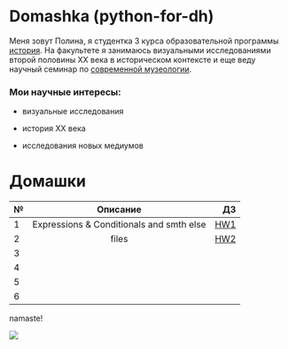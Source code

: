 # Domashka (python-for-dh)

Меня зовут Полина, я студентка 3 курса образовательной программы [история](https://www.hse.ru/ba/hist/). На факультете я занимаюсь визуальными исследованиями второй половины XX века в историческом контексте и еще веду научный семинар по [современной музеологии](https://hist.hse.ru/museum/). 

### Мои научные интересы:
+ визуальные исследования
- история XX века
+ исследования новых медиумов

# Домашки
№|Описание|ДЗ
---|:---:|---:
1|Expressions & Conditionals and smth else|[HW1](https://github.com/haimkoshim/python-dh-hw/blob/master/HW1.ipynb)
2|files|[HW2](https://github.com/haimkoshim/python-dh-hw/blob/master/HW2.ipynb)
3||
4||
5||
6||

namaste!

![](https://pp.userapi.com/c637826/v637826512/2680d/1EfMf4fcZ_8.jpg)

